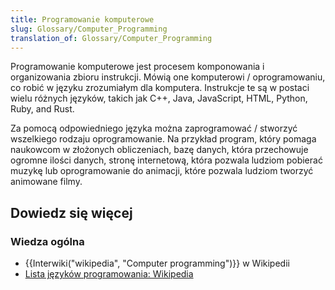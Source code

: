 ```yaml
---
title: Programowanie komputerowe
slug: Glossary/Computer_Programming
translation_of: Glossary/Computer_Programming
---
```

Programowanie komputerowe jest procesem komponowania i organizowania zbioru instrukcji. Mówią one komputerowi / oprogramowaniu, co robić w języku zrozumiałym dla komputera. Instrukcje te są w postaci wielu różnych języków, takich jak C++, Java, JavaScript, HTML, Python, Ruby, and Rust.

Za pomocą odpowiedniego języka można zaprogramować / stworzyć wszelkiego rodzaju oprogramowanie. Na przykład program, który pomaga naukowcom w złożonych obliczeniach, bazę danych, która przechowuje ogromne ilości danych, stronę internetową, która pozwala ludziom pobierać muzykę lub oprogramowanie do animacji, które pozwala ludziom tworzyć animowane filmy.

## Dowiedz się więcej

### Wiedza ogólna

- {{Interwiki("wikipedia", "Computer programming")}} w Wikipedii
- [Lista języków programowania: Wikipedia](https://en.wikipedia.org/wiki/List_of_programming_languages)
